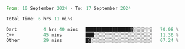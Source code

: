 <!--START_SECTION:waka-->

```rust
From: 10 September 2024 - To: 17 September 2024

Total Time: 6 hrs 11 mins

Dart          4 hrs 40 mins   █████████████████▓░░░░░░░   70.08 %
C++           45 mins         ███░░░░░░░░░░░░░░░░░░░░░░   11.36 %
Other         29 mins         █▓░░░░░░░░░░░░░░░░░░░░░░░   07.24 %
```

<!--END_SECTION:waka-->
